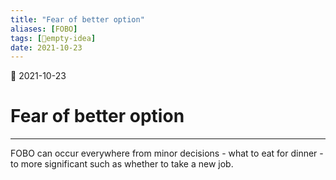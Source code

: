 ```yaml
---
title: "Fear of better option"
aliases: [FOBO]
tags: [💭empty-idea]
date: 2021-10-23
---
```

🌱 2021-10-23
# Fear of better option
___

FOBO can occur everywhere from minor decisions - what to eat for dinner - to more significant such as whether to take a new job.